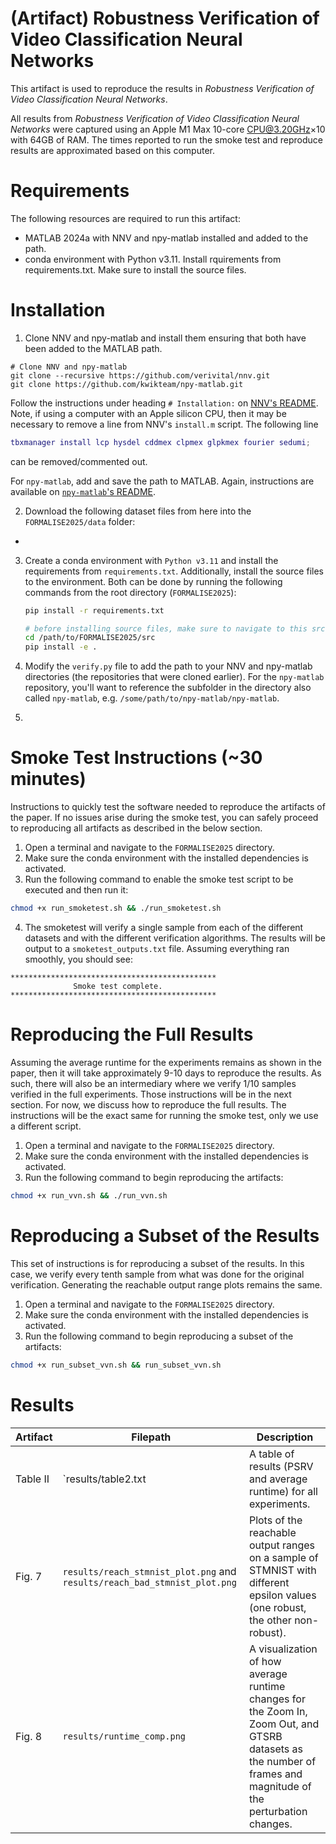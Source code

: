 # (Artifact) Robustness Verification of Video Classification Neural Networks

This artifact is used to reproduce the results in _Robustness Verification of Video Classification Neural Networks_.

All results from _Robustness Verification of Video Classification Neural Networks_ were captured using an Apple M1 Max 10-core CPU@3.20GHz×10 with 64GB of RAM. The times reported to run the smoke test and reproduce results are approximated based on this computer.

# Requirements

The following resources are required to run this artifact:

- MATLAB 2024a with NNV and npy-matlab installed and added to the path.
- conda environment with Python v3.11. Install rquirements from requirements.txt. Make sure to install the source files.

# Installation

1. Clone NNV and npy-matlab and install them ensuring that both have been added to the MATLAB path.

```
# Clone NNV and npy-matlab
git clone --recursive https://github.com/verivital/nnv.git
git clone https://github.com/kwikteam/npy-matlab.git
```

Follow the instructions under heading `# Installation:` on [NNV's README](https://github.com/verivital/nnv/blob/master/README.md). Note, if using a computer with an Apple silicon CPU, then it may be necessary to remove a line from NNV's `install.m` script. The following line

```matlab
tbxmanager install lcp hysdel cddmex clpmex glpkmex fourier sedumi;
```

can be removed/commented out.

For `npy-matlab`, add and save the path to MATLAB. Again, instructions are available on [`npy-matlab`'s README](https://github.com/kwikteam/npy-matlab/blob/master/README.md).

2. Download the following dataset files from here into the `FORMALISE2025/data` folder:

-

3. Create a conda environment with `Python v3.11` and install the requirements from `requirements.txt`. Additionally, install the source files to the environment. Both can be done by running the following commands from the root directory (`FORMALISE2025`):

   ```bash
   pip install -r requirements.txt

   # before installing source files, make sure to navigate to this src directory, e.g.
   cd /path/to/FORMALISE2025/src
   pip install -e .
   ```

4. Modify the `verify.py` file to add the path to your NNV and npy-matlab directories (the repositories that were cloned earlier). For the `npy-matlab` repository, you'll want to reference the subfolder in the directory also called `npy-matlab`, e.g. `/some/path/to/npy-matlab/npy-matlab`.

5.

# Smoke Test Instructions (~30 minutes)

Instructions to quickly test the software needed to reproduce the artifacts of the paper. If no issues arise during the smoke test, you can safely proceed to reproducing all artifacts as described in the below section.

1. Open a terminal and navigate to the `FORMALISE2025` directory.
2. Make sure the conda environment with the installed dependencies is activated.
3. Run the following command to enable the smoke test script to be executed and then run it:

```bash
chmod +x run_smoketest.sh && ./run_smoketest.sh
```

4. The smoketest will verify a single sample from each of the different datasets and with the different verification algorithms. The results will be output to a `smoketest_outputs.txt` file. Assuming everything ran smoothly, you should see:

```
**********************************************
              Smoke test complete.
**********************************************
```

# Reproducing the Full Results

Assuming the average runtime for the experiments remains as shown in the paper, then it will take approximately 9-10 days to reproduce the results. As such, there will also be an intermediary where we verify 1/10 samples verified in the full experiments. Those instructions will be in the next section. For now, we discuss how to reproduce the full results. The instructions will be the exact same for running the smoke test, only we use a different script.

1. Open a terminal and navigate to the `FORMALISE2025` directory.
2. Make sure the conda environment with the installed dependencies is activated.
3. Run the following command to begin reproducing the artifacts:

```bash
chmod +x run_vvn.sh && ./run_vvn.sh
```

# Reproducing a Subset of the Results

This set of instructions is for reproducing a subset of the results. In this case, we verify every tenth sample from what was done for the original verification. Generating the reachable output range plots remains the same.

1. Open a terminal and navigate to the `FORMALISE2025` directory.
2. Make sure the conda environment with the installed dependencies is activated.
3. Run the following command to begin reproducing a subset of the artifacts:

```bash
chmod +x run_subset_vvn.sh && run_subset_vvn.sh
```

# Results

| Artifact | Filepath                                                                  | Description                                                                                                                                                     |
| -------- | ------------------------------------------------------------------------- | --------------------------------------------------------------------------------------------------------------------------------------------------------------- |
| Table II | `results/table2.txt                                                       | A table of results (PSRV and average runtime) for all experiments.                                                                                              |
| Fig. 7   | `results/reach_stmnist_plot.png` and `results/reach_bad_stmnist_plot.png` | Plots of the reachable output ranges on a sample of STMNIST with different epsilon values (one robust, the other non-robust).                                   |
| Fig. 8   | `results/runtime_comp.png`                                                | A visualization of how average runtime changes for the Zoom In, Zoom Out, and GTSRB datasets as the number of frames and magnitude of the perturbation changes. |

<!-- ### requirements.txt -->
<!-- Numpy could not be upgraded from 1.26.4 to 2.0.0 because of some incompatability with onnxruntime. -->
